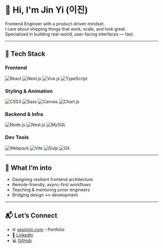 # 👋 Hi, I'm Jin Yi (이진)

Frontend Engineer with a product-driven mindset.  
I care about shipping things that work, scale, and look great.  
Specialized in building real-world, user-facing interfaces — fast.

---

## 🔧 Tech Stack

### Frontend
![React](https://img.shields.io/badge/-React-61DAFB?logo=react&logoColor=white&style=flat)
![Next.js](https://img.shields.io/badge/-Next.js-000000?logo=next.js&logoColor=white&style=flat)
![Vue.js](https://img.shields.io/badge/-Vue.js-4FC08D?logo=vue.js&logoColor=white&style=flat)
![TypeScript](https://img.shields.io/badge/-TypeScript-3178C6?logo=typescript&logoColor=white&style=flat)

### Styling & Animation  
![CSS3](https://img.shields.io/badge/-CSS3-1572B6?logo=css3&logoColor=white&style=flat)
![Sass](https://img.shields.io/badge/-Sass-CC6699?logo=sass&logoColor=white&style=flat)
![Canvas](https://img.shields.io/badge/-Canvas-black?style=flat)
![Chart.js](https://img.shields.io/badge/-Chart.js-FF6384?logo=chart.js&logoColor=white&style=flat)

### Backend & Infra  
![Node.js](https://img.shields.io/badge/-Node.js-339933?logo=node.js&logoColor=white&style=flat)
![Nest.js](https://img.shields.io/badge/-Nest.js-E0234E?logo=nestjs&logoColor=white&style=flat)
![MySQL](https://img.shields.io/badge/-MySQL-4479A1?logo=mysql&logoColor=white&style=flat)

### Dev Tools  
![Webpack](https://img.shields.io/badge/-Webpack-8DD6F9?logo=webpack&logoColor=white&style=flat)
![Vite](https://img.shields.io/badge/-Vite-646CFF?logo=vite&logoColor=white&style=flat)
![Gulp](https://img.shields.io/badge/-Gulp-CF4647?logo=gulp&logoColor=white&style=flat)
![Git](https://img.shields.io/badge/-Git-F05032?logo=git&logoColor=white&style=flat)

---

## 🧠 What I’m into

- Designing resilient frontend architecture  
- Remote-friendly, async-first workflows  
- Teaching & mentoring junior engineers  
- Bridging design ↔︎ development

---

## 📬 Let’s Connect

- 🌐 [yesimjin.com](https://yesimjin.com) – Portfolio  
- 💼 [LinkedIn](https://www.linkedin.com/in/pixelberry-jinyi)  
- 💻 [GitHub](https://github.com/yesimjin)

<!--
**yesimjin/yesimjin** is a ✨ special ✨ repository because its `README.md` appears on your GitHub profile.
-->
